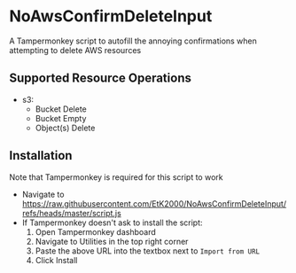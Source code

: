 # NoAwsConfirmDeleteInput
A Tampermonkey script to autofill the annoying confirmations when attempting to delete AWS resources

## Supported Resource Operations
- s3:
  - Bucket Delete
  - Bucket Empty
  - Object(s) Delete

## Installation
Note that Tampermonkey is required for this script to work
- Navigate to https://raw.githubusercontent.com/EtK2000/NoAwsConfirmDeleteInput/refs/heads/master/script.js
- If Tampermonkey doesn't ask to install the script:
  1. Open Tampermonkey dashboard
  2. Navigate to Utilities in the top right corner
  3. Paste the above URL into the textbox next to `Import from URL`
  4. Click Install
